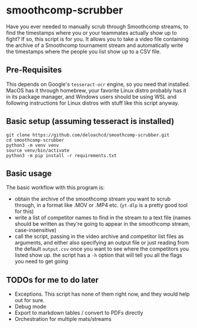 # smoothcomp-scrubber
Have you ever needed to manually scrub through Smoothcomp streams, to find
the timestamps where you or your teammates actually show up to fight? If so,
this script is for you. It allows you to take a video file containing the 
archive of a Smoothcomp tournament stream and automatically write the
timestamps where the people you list show up to a CSV file.

## Pre-Requisites
This depends on Google's `tesseract-ocr` engine, so you need that installed.
MacOS has it through homebrew, your favorite Linux distro probably has it in
its package manager, and Windows users should be using WSL and following 
instructions for Linux distros with stuff like this script anyway.

## Basic setup (assuming tesseract is installed)
```
git clone https://github.com/deloachcd/smoothcomp-scrubber.git
cd smoothcomp-scrubber
python3 -m venv venv
source venv/bin/activate
python3 -m pip install -r requirements.txt
```

## Basic usage
The basic workflow with this program is:
- obtain the archive of the smoothcomp stream you want to scrub
  through, in a format like .MOV or .MP4 etc. (`yt-dlp` is a pretty
  good tool for this)
- write a list of competitor names to find in the stream to a text file
  (names should be written as they're going to appear in the smoothcomp 
  stream, case-insensitive)
- call the script, passing in the video archive and competitor list files
  as arguments, and either also specifying an output file or just reading 
  from the default `output.csv` once you want to see where the competitors
  you listed show up. the script has a `-h` option that will tell you all
  the flags you need to get going

## TODOs for me to do later
- Exceptions. This script has none of them right now, and they would help
  out for sure.
- Debug mode
- Export to markdown tables / convert to PDFs directly
- Orchestration for multiple mats/streams